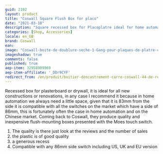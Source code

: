```yaml
---
guid: 2102
layout: product
title: "Coswall Square Flush Box for placo"
date: "2021-03-18"
description: "Square recessed box for Placoplatre ideal for home automation modules"
categories: [Shop, Accessories]
locale: en_GB
brand: Coswall
ean:
image: "Coswall-boite-de-doublure-seche-1-Gang-pour-plaques-de-platre-cloisons-placo.jpg"
imageshadow: true
comments: false
published: true
aep-item: 32958909969
aep-item-affiliate: '_DDr9CYF'
redirect_from: /en/produit/boitier-dencastrement-carre-coswall-44-de-reductions/
---
```


Recessed box for plasterboard or drywall, it is ideal for all new constructions or renovations, in any case I recommend it because in home automation we always need a little space, given that it is 83mm from the side it is compatible with all the switches on the market which have a side of 86mm, this is fortunately often the case in home automation and on the Chinese market. Coming back to Coswall, they produce quality and inexpensive flush-mounting boxes presented with the Moes touch switch.

1. The quality is there just look at the reviews and the number of sales
2. the plastic is of good quality
3. a generous recess
4. Compatible with any 86mm side switch including US, UK and EU version
